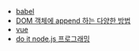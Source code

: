 - [babel](./babel)
- [DOM 객체에 append 하는 다양한 방법](./DOM_객체에_append_하는_다양한_방법)
- [vue](./vue)
- [do it node.js 프로그래밍](./do_it_nodejs_programming)